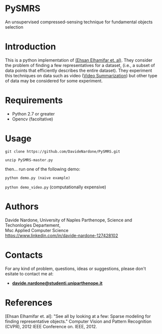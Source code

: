 # PySMRS
An unsupervised compressed-sensing technique for fundamental objects selection

# Introduction

This is a python implementation of [(Ehsan Elhamifar et. al)](http://ieeexplore.ieee.org/document/6247852/). They consider the problem of finding a few representatives for a dataset, (i.e., a subset of data points that efficiently describes the entire dataset). They experiment this techniques on data such as video ([Video Summarization](http://encyclopedia.jrank.org/articles/pages/6930/Video-Summarization.html)) but other type of data may be considered for some experiment.


# Requirements

  - Python 2.7 or greater <br>
  - Opencv (facoltative)
  
# Usage

`git clone https://github.com/DavideNardone/PySMRS.git` <br>

`unzip PySMRS-master.py`

then... run one of the following demo:

`python demo.py (naive example)` <br>

`python demo_video.py` (computationally expensive)

# Authors

Davide Nardone, University of Naples Parthenope, Science and Techonlogies Departement,<br> Msc Applied Computer Science <br/>
https://www.linkedin.com/in/davide-nardone-127428102

# Contacts

For any kind of problem, questions, ideas or suggestions, please don't esitate to contact me at: 
- **davide.nardone@studenti.uniparthenope.it**

# References

[Ehsan Elhamifar et. al]: "See all by looking at a few: Sparse modeling for finding representative objects." Computer Vision and Pattern Recognition (CVPR), 2012 IEEE Conference on. IEEE, 2012.
